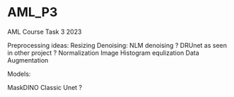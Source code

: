 # AML_P3
AML Course Task 3 2023


Preprocessing ideas:
    Resizing
    Denoising: NLM denoising ? DRUnet as seen in other project ?
    Normalization
    Image Histogram equlization
    Data Augmentation

  Models:

  MaskDINO
  Classic Unet ?
